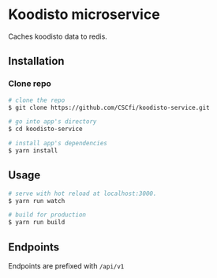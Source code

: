 # Koodisto microservice

Caches koodisto data to redis.

## Installation

### Clone repo
``` bash
# clone the repo
$ git clone https://github.com/CSCfi/koodisto-service.git

# go into app's directory
$ cd koodisto-service

# install app's dependencies
$ yarn install
```

## Usage

``` bash
# serve with hot reload at localhost:3000.
$ yarn run watch

# build for production
$ yarn run build
```

## Endpoints

Endpoints are prefixed with `/api/v1`
